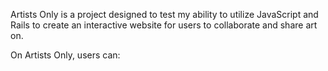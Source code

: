 Artists Only is a project designed to test my ability to utilize JavaScript and Rails to create an interactive website for users to collaborate and share art on. 
<!-- In the testing stage, this file will also be used to track the features as they are implemented and tested, non-commented features listed below are complete, some features will be removed as they aren't necessary to be listed for the average user (deleting posts, leaving chatrooms, etc.), these will be marked with an (*) for deletion before deployment -->
On Artists Only, users can:
    <!-- - create an account -->
    <!-- - delete account (*) -->
    <!-- - upload images or text: drawings, paintings, random pictures from their phones, short stories or poetry, etc. -->
    <!-- - delete posts (*) -->
    <!-- - other users can comment on posts -->
    <!-- - users can offer to collaborate with the Original Poster of a post -->
    <!-- - if the OP accepts, the second poster can upload a companion piece to their post, a short story based off of a drawing, extra lines of a poem, a picture they feels go well with a painting -->
    <!-- - these two users will be able to enter a chatroom together, where they can discuss anything about the collaboration (comment: this will be implemented last, as the chatroom will be difficult for me :) ) -->
    <!-- - the OP can finalize their collaboration and publish it to the website -->
    <!-- - users can upvote posts that they like -->
    <!-- - the top rated posts of the week will be displayed in a Hall of Fame at the top of the page -->